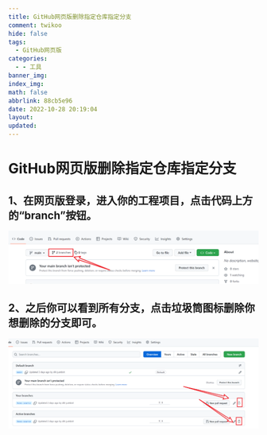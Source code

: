 ```yaml
---
title: GitHub网页版删除指定仓库指定分支
comment: twikoo
hide: false
tags:
  - GitHub网页版
categories:
  - - 工具
banner_img:
index_img:
math: false
abbrlink: 88cb5e96
date: 2022-10-28 20:19:04
layout:
updated:
---
```


# GitHub网页版删除指定仓库指定分支

## 1、在网页版登录，进入你的工程项目，点击代码上方的“branch”按钮。

![image-20221121210237881](GitHub网页版删除指定仓库指定分支/image-20221121210237881.png)

## 2、之后你可以看到所有分支，点击垃圾筒图标删除你想删除的分支即可。

![image-20221121210355198](GitHub网页版删除指定仓库指定分支/image-20221121210355198.png)

